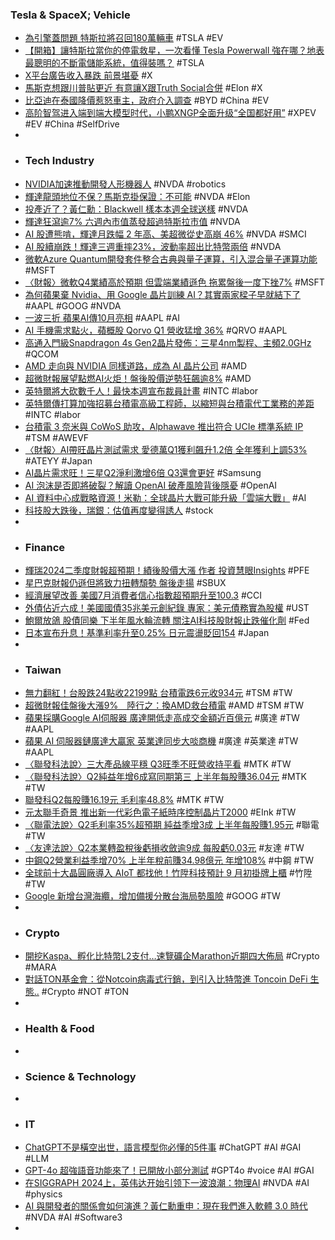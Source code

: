 ### Tesla & SpaceX; Vehicle
- [為引擎蓋問題 特斯拉將召回180萬輛車](https://news.cnyes.com/news/id/5656205) #TSLA #EV
- [【開箱】讓特斯拉當你的停電救星，一次看懂 Tesla Powerwall 強在哪？地表最聰明的不斷電儲能系統，值得裝嗎？](https://www.ddcar.com.tw/article/38874/) #TSLA
- [X平台廣告收入暴跌 前景堪憂](https://news.cnyes.com/news/id/5656385) #X
- [馬斯克想跟川普貼更近 有意讓X跟Truth Social合併](https://www.chinatimes.com/realtimenews/20240730005907-260410) #Elon #X
- [比亞迪在泰國降價惹怒車主，政府介入調查](https://zh.cn.nikkei.com/industry/icar/56290-2024-07-31-10-30-12.html) #BYD #China #EV
- [高阶智驾进入端到端大模型时代，小鹏XNGP全面升级“全国都好用”](https://www.jiqizhixin.com/articles/2024-07-30-12) #XPEV #EV #China #SelfDrive
-
- ### Tech Industry
- [NVIDIA加速推動開發人形機器人](https://www.ioiotimes.com/?p=76186) #NVDA #robotics
- [輝達龍頭地位不保？馬斯克掛保證：不可能](https://news.cnyes.com/news/id/5656367) #NVDA #Elon
- [投產近了？黃仁勳：Blackwell 樣本本週全球送樣](https://technews.tw/2024/07/31/blackwell-samples-are-shipped-globally-this-week/) #NVDA
- [輝達狂瀉逾7% 六週內市值蒸發超過特斯拉市值](https://news.cnyes.com/news/id/5656455) #NVDA
- [AI 股遭熊啃，輝達月跌幅 2 年高、美超微從史高崩 46%](https://finance.technews.tw/2024/07/31/nvidias-stock-is-sliding-toward-its-worst-month-in-nearly-two-years/) #NVDA #SMCI
- [AI 股續崩跌！輝達三週重摔23%，波動率超出比特幣兩倍](https://www.blocktempo.com/nvidia-slid-7-on-tuesday/) #NVDA
- [微軟Azure Quantum開發套件整合古典與量子運算，引入混合量子運算功能](https://www.ithome.com.tw/news/164207) #MSFT
- [〈財報〉微軟Q4業績高於預期 但雲端業績遜色 拖累盤後一度下挫7%](https://m.cnyes.com/news/id/5656508) #MSFT
- [為何蘋果棄 Nvidia、用 Google 晶片訓練 AI？其實兩家樑子早就結下了](https://technews.tw/2024/07/31/apple-intelligence-ai-model-google-nvidia/) #AAPL #GOOG #NVDA
- [一波三折 蘋果AI傳10月亮相](https://tw.stock.yahoo.com/news/各報要聞-波三折-蘋果ai傳10月亮相-233720390.html) #AAPL #AI
- [AI 手機需求點火，蘋概股 Qorvo Q1 營收猛增 36%](https://finance.technews.tw/2024/07/31/qorvo-announces-fiscal-2025-first-quarter-financial-results/) #QRVO #AAPL
- [高通入門級Snapdragon 4s Gen2晶片發佈：三星4nm製程、主頻2.0GHz](https://www.techbang.com/posts/117216-qualcomm-entry-level-snapdragon-4s-gen2-chip-released-samsung) #QCOM
- [AMD 走向與 NVIDIA 同樣道路，成為 AI 晶片公司](https://technews.tw/2024/07/31/amd-nvidia-ai-chip-company/) #AMD
- [超微財報展望點燃AI火炬！盤後股價逆勢狂飆逾8%](https://tw.stock.yahoo.com/news/超微財報展望點燃ai火炬-盤後股價逆勢狂飆逾8-022400400.html) #AMD
- [英特爾將大砍數千人！最快本週宣布裁員計畫](https://technews.tw/2024/07/31/intel-plans-to-cut-thousands-of-jobs/) #INTC #labor
- [英特爾傳打算加強招募台積電高級工程師，以縮短與台積電代工業務的差距](https://www.techbang.com/posts/117222-intel-intends-to-recruit-tsmc-senior-engineers-to-facilitate) #INTC #labor
- [台積電 3 奈米與 CoWoS 助攻，Alphawave 推出符合 UCIe 標準系統 IP](https://technews.tw/2024/07/31/alphawave-launches-ucie-compliant-system-ip/) #TSM #AWEVF
- [〈財報〉AI帶旺晶片測試需求 愛德萬Q1獲利飆升1.2倍 全年獲利上調53%](https://news.cnyes.com/news/id/5657461) #ATEYY #Japan
- [AI晶片需求旺！三星Q2淨利激增6倍 Q3還會更好](https://news.cnyes.com/news/id/5656624) #Samsung
- [AI 泡沫是否即將破裂？解讀 OpenAI 破產風險背後隱憂](https://finance.technews.tw/2024/07/31/openai-bankruptcy-risk/) #OpenAI
- [AI 資料中心成戰略資源！米勒：全球晶片大戰可能升級「雲端大戰」](https://technews.tw/2024/07/31/chris-miller-thought-global-chip-war-become-cloud-war/) #AI
- [科技股大跌後，瑞銀：估值再度變得誘人](https://hk.investing.com/news/stock-market-news/article-432SI-585668) #stock
-
- ### Finance
- [輝瑞2024二季度財報超預期！績後股價大漲 作者 投資慧眼Insights](https://hk.investing.com/news/stock-market-news/article-586107) #PFE
- [星巴克財報仍遜但將致力扭轉頹勢 盤後走揚](https://www.moneydj.com/kmdj/news/newsviewer.aspx?a=039268ce-70da-4492-bed1-9678a573df11) #SBUX
- [經濟展望改善 美國7月消費者信心指數超預期升至100.3](https://news.cnyes.com/news/id/5656362) #CCI
- [外債佔近六成！美國國債35兆美元創紀錄 專家：美元債務實為股權](https://news.cnyes.com/news/id/5656553) #UST
- [鮑爾放鴿 股債同樂 下半年風水輪流轉 關注AI科技股財報止跌催化劑](https://news.cnyes.com/news/id/5656975) #Fed
- [日本宣布升息！基準利率升至0.25% 日元震盪貶回154](https://news.cnyes.com/news/id/5657080) #Japan
-
- ### Taiwan
- [無力翻紅！台股跌24點收22199點 台積電跌6元收934元](https://tw.stock.yahoo.com/news/無力翻紅！台股跌24點收22199點-台積電跌6元收934元-012359937.html) #TSM #TW
- [超微財報佳盤後大漲9%　陸行之：換AMD救台積電](https://finance.ettoday.net/news/2787901) #AMD #TSM #TW
- [蘋果採購Google AI伺服器 廣達開低走高成交金額近百億元](https://tw.stock.yahoo.com/news/蘋果採購google-ai伺服器-廣達開低走高成交金額近百億元-043137216.html) #廣達 #TW #AAPL
- [蘋果 AI 伺服器鏈廣達大贏家 英業達同步大啖商機](https://money.udn.com/money/story/5612/8129477) #廣達 #英業達 #TW #AAPL
- [〈聯發科法說〉三大產品線平穩 Q3旺季不旺營收持平看](https://news.cnyes.com/news/id/5657582) #MTK #TW
- [〈聯發科法說〉Q2純益年增6成寫同期第三 上半年每股賺36.04元](https://news.cnyes.com/news/id/5657318) #MTK #TW
- [聯發科Q2每股賺16.19元 毛利率48.8%](https://www.wealth.com.tw/articles/2cde9143-9ef8-49ad-a7dc-7885e43a4b1a) #MTK #TW
- [元太聯手奇景 推出新一代彩色電子紙時序控制晶片T2000](https://news.cnyes.com/news/id/5657315) #EInk #TW
- [〈聯電法說〉Q2毛利率35%超預期 純益季增3成 上半年每股賺1.95元](https://news.cnyes.com/news/id/5657641) #聯電 #TW
- [〈友達法說〉Q2本業轉盈稅後虧損收斂逾9成 每股虧0.03元](https://news.cnyes.com/news/id/5657351) #友達 #TW
- [中鋼Q2營業利益季增70% 上半年稅前賺34.98億元 年增108%](https://news.cnyes.com/news/id/5654517) #中鋼 #TW
- [全球前十大晶圓廠導入 AIoT 都找他！竹陞科技預計 9 月初掛牌上櫃](https://finance.technews.tw/2024/07/31/import-aiot/) #竹陞 #TW
- [Google 新增台灣海纜，增加備援分散台海局勢風險](https://finance.technews.tw/2024/07/31/google-is-increasing-submarine-cables-in-case-of-cross-strait-conflict/) #GOOG #TW
-
- ### Crypto
- [開挖Kaspa、孵化比特幣L2支付…速覽礦企Marathon近期四大佈局](https://www.blocktempo.com/overview-marathon-recent-news/) #Crypto #MARA
- [對話TON基金會：從Notcoin病毒式行銷，到引入比特幣進 Toncoin DeFi 生態..](https://www.blocktempo.com/talk-to-ton-foundation-many-development-plan-is-from-telegram-founder/) #Crypto #NOT #TON
-
- ### Health & Food
-
- ### Science & Technology
-
- ### IT
- [ChatGPT不是橫空出世，語言模型你必懂的5件事](https://www.gvm.com.tw/article/114724) #ChatGPT #AI #GAI #LLM
- [GPT-4o 超強語音功能來了！已開放小部分測試](https://www.inside.com.tw/article/35770-gpt-4o-alpha) #GPT4o #voice #AI #GAI
- [在SIGGRAPH 2024上，英伟达开始引领下一波浪潮：物理AI](https://www.jiqizhixin.com/articles/2024-07-30-10) #NVDA #AI #physics
- [AI 與開發者的關係會如何演進？黃仁勳重申：現在我們進入軟體 3.0 時代](https://www.inside.com.tw/article/35762-software-3-point-zero) #NVDA #AI #Software3
-